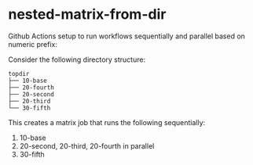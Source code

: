 # nested-matrix-from-dir
Github Actions setup to run workflows sequentially and parallel based on numeric prefix:

Consider the following directory structure:
```
topdir
├── 10-base
├── 20-fourth
├── 20-second
├── 20-third
└── 30-fifth
```

This creates a matrix job that runs the following sequentially:
1) 10-base
2) 20-second, 20-third, 20-fourth in parallel
3) 30-fifth
